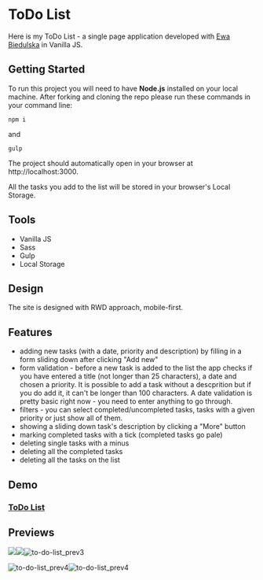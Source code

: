 
# ToDo List

Here is my ToDo List - a single page application developed with [Ewa Biedulska](https://github.com/ewabiedulska) in Vanilla JS.



## Getting Started

To run this project you will need to have **Node.js** installed on your local machine. After forking and cloning the repo please run these commands in your command line:

```
npm i
```

and

```
gulp
```

The project should automatically open in your browser at http://localhost:3000. 

All the tasks you add to the list will be stored in your browser's Local Storage.



## Tools

- Vanilla JS
- Sass
- Gulp
- Local Storage



## Design

The site is designed with RWD approach, mobile-first.



## Features

- adding new tasks (with a date, priority and description) by filling in a form sliding down after clicking "Add new"
- form validation - before a new task is added to the list the app checks if you have entered a title (not longer than 25 characters), a date and chosen a priority. It is possible to add a task without a descprition but if you do add it, it can't be longer than 100 characters. A date validation is pretty basic right now - you need to enter anything to go through.
- filters - you can select completed/uncompleted tasks, tasks with a given priority or just show all of them.
- showing a sliding down task's description by clicking a "More" button
- marking completed tasks with a tick (completed tasks go pale)
- deleting single tasks with a minus
- deleting all the completed tasks
- deleting all the tasks on the list

#### 

## Demo

### **[ToDo List](https://karin-on.github.io/to-do-list/)**



## Previews

![](./images/to-do-list_prev1.png)![](./images/to-do-list_prev2.png)![to-do-list_prev3](./images/to-do-list_prev3.png)



![to-do-list_prev4](./images/to-do-list_prev4.png)![to-do-list_prev4](./images/to-do-list_prev5.png)



